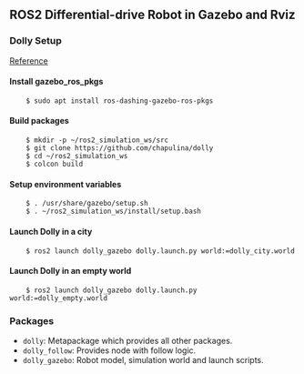 ## ROS2 Differential-drive Robot in Gazebo and Rviz

### Dolly Setup

[Reference](https://github.com/chapulina/dolly)

#### Install gazebo_ros_pkgs
        $ sudo apt install ros-dashing-gazebo-ros-pkgs  

#### Build packages

        $ mkdir -p ~/ros2_simulation_ws/src  
        $ git clone https://github.com/chapulina/dolly  
        $ cd ~/ros2_simulation_ws  
        $ colcon build  

#### Setup environment variables

        $ . /usr/share/gazebo/setup.sh  
        $ . ~/ros2_simulation_ws/install/setup.bash  

#### Launch Dolly in a city 

        $ ros2 launch dolly_gazebo dolly.launch.py world:=dolly_city.world  

#### Launch Dolly in an empty world

        $ ros2 launch dolly_gazebo dolly.launch.py world:=dolly_empty.world  

### Packages

* `dolly`: Metapackage which provides all other packages.  
* `dolly_follow`: Provides node with follow logic.  
* `dolly_gazebo`: Robot model, simulation world and launch scripts.  